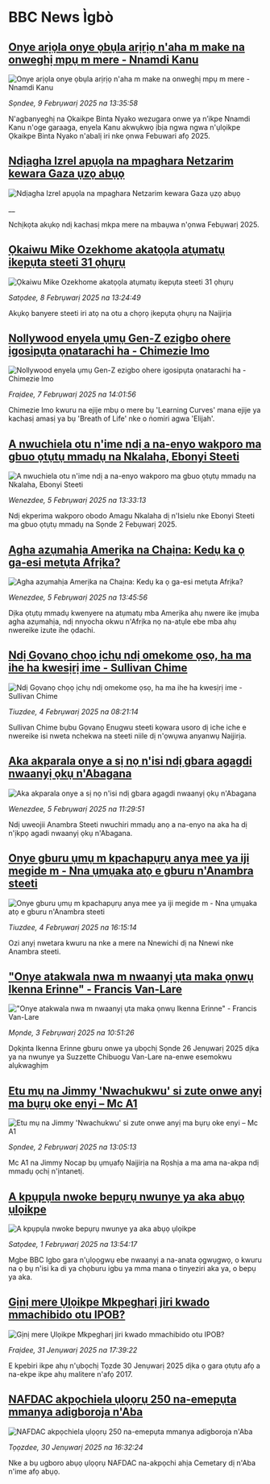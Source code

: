 # BBC News Ìgbò## [Onye arịọla onye ọbụla arịrịọ n'aha m make na onweghị mpụ m mere - Nnamdi Kanu](https://www.bbc.com/igbo/articles/c5y32n6q2g1o?at_campaign=githubrss)![Onye arịọla onye ọbụla arịrịọ n'aha m make na onweghị mpụ m mere - Nnamdi Kanu](https://ichef.bbci.co.uk/ace/standard/240/cpsprodpb/0c3d/live/9b32bed0-e6e8-11ef-bd1b-d536627785f2.jpg)_Sọndee, 9 Febrụwarị 2025 na 13:35:58_N'agbanyeghị na Ọkaikpe Binta Nyako wezugara onwe ya n’ikpe Nnamdi Kanu n'oge garaaga, enyela Kanu akwụkwọ ịbịa ngwa ngwa n'ụlọikpe Ọkaikpe Binta Nyako n'abalị iri nke ọnwa Febuwari afọ 2025.## [Ndịagha Izrel apụọla na mpaghara Netzarim kewara Gaza ụzọ abụọ](https://www.bbc.co.uk/igbo/live/ceq91w72n54t?at_campaign=githubrss)![Ndịagha Izrel apụọla na mpaghara Netzarim kewara Gaza ụzọ abụọ](https://ichef.bbci.co.uk/ace/standard/240/cpsprodpb/88ba/live/ef233720-e6e0-11ef-a319-fb4e7360c4ec.jpg)__Nchịkọta akụkọ ndị kachasị mkpa mere na mbaụwa n'ọnwa Febụwarị 2025.## [Ọkaiwu Mike Ozekhome akatọọla atụmatụ ikepụta steeti 31 ọhụrụ](https://www.bbc.com/igbo/articles/cy0p211x2leo?at_campaign=githubrss)![Ọkaiwu Mike Ozekhome akatọọla atụmatụ ikepụta steeti 31 ọhụrụ](https://ichef.bbci.co.uk/ace/standard/240/cpsprodpb/5854/live/5e6bd520-e61d-11ef-8f4e-69ca3422ff89.jpg)_Satọdee, 8 Febrụwarị 2025 na 13:24:49_Akụkọ banyere steeti iri atọ na otu a chọrọ ịkepụta ọhụrụ na Naịjirịa## [Nollywood enyela ụmụ Gen-Z ezigbo ohere igosipụta ọnatarachi ha - Chimezie Imo](https://www.bbc.com/igbo/articles/cvg4zzdjdgvo?at_campaign=githubrss)![Nollywood enyela ụmụ Gen-Z ezigbo ohere igosipụta ọnatarachi ha - Chimezie Imo](https://ichef.bbci.co.uk/ace/standard/240/cpsprodpb/8fb1/live/e0736150-e55a-11ef-a819-277e390a7a08.jpg)_Fraịdee, 7 Febrụwarị 2025 na 14:01:56_Chimezie Imo kwuru na ejije mbụ o mere bụ 'Learning Curves' mana ejije ya kachasị amasị ya bụ 'Breath of Life' nke o ṅomiri agwa 'Elijah'.## [A nwuchiela otu n'ime ndị a na-enyo wakporo ma gbuo ọtụtụ mmadụ na Nkalaha, Ebonyi Steeti ](https://www.bbc.com/igbo/articles/c8r51671lpro?at_campaign=githubrss)![A nwuchiela otu n'ime ndị a na-enyo wakporo ma gbuo ọtụtụ mmadụ na Nkalaha, Ebonyi Steeti ](https://ichef.bbci.co.uk/ace/standard/240/cpsprodpb/6862/live/db33a450-e3c2-11ef-a819-277e390a7a08.jpg)_Wenezdee, 5 Febrụwarị 2025 na 13:33:13_Ndị ekperima wakporo obodo Amagu Nkalaha dị n'Isielu nke Ebonyi Steeti ma gbuo ọtụtụ mmadụ na Sọnde 2 Febụwarị 2025.## [Agha azụmahịa Amerịka na Chaịna: Kedụ ka ọ ga-esi metụta Afrịka?](https://www.bbc.com/igbo/articles/cdd9q5eeyp5o?at_campaign=githubrss)![Agha azụmahịa Amerịka na Chaịna: Kedụ ka ọ ga-esi metụta Afrịka?](https://ichef.bbci.co.uk/ace/standard/240/cpsprodpb/1604/live/206bbd30-e3a7-11ef-8450-ff58a15d40df.jpg)_Wenezdee, 5 Febrụwarị 2025 na 13:45:56_Dịka ọtụtụ mmadụ kwenyere na atụmatụ mba Amerịka ahụ nwere ike ịmụba agha azụmahịa, ndị nnyocha okwu n'Afrịka nọ na-atụle ebe mba ahụ nwereike izute ihe ọdachi.## [Ndị Gọvanọ chọọ ịchụ ndị omekome ọsọ, ha ma ihe ha kwesịrị ime - Sullivan Chime](https://www.bbc.com/igbo/articles/crke8z1evnmo?at_campaign=githubrss)![Ndị Gọvanọ chọọ ịchụ ndị omekome ọsọ, ha ma ihe ha kwesịrị ime - Sullivan Chime](https://ichef.bbci.co.uk/ace/standard/240/cpsprodpb/282d/live/65f564e0-e240-11ef-a319-fb4e7360c4ec.jpg)_Tiuzdee, 4 Febrụwarị 2025 na 08:21:14_Sullivan Chime bụbu Gọvanọ Enugwu steeti kọwara usoro dị iche iche e nwereike isi nweta nchekwa na steeti niile dị n'ọwụwa anyanwụ Naịjirịa.## [Aka akparala onye a sị nọ n'isi ndị gbara agagdi nwaanyị ọkụ n'Abagana](https://www.bbc.com/igbo/articles/c203v97vgn7o?at_campaign=githubrss)![Aka akparala onye a sị nọ n'isi ndị gbara agagdi nwaanyị ọkụ n'Abagana](https://ichef.bbci.co.uk/ace/standard/240/cpsprodpb/6ffc/live/91b81cf0-dcad-11ef-8ed5-8b292d335eb0.jpg)_Wenezdee, 5 Febrụwarị 2025 na 11:29:51_Ndị uweojii Anambra Steeti nwuchiri mmadụ anọ a na-enyo na aka ha dị n'ịkpọ agadi nwaanyị ọkụ n'Abagana.## [Onye gburu ụmụ m kpachapụrụ anya mee ya iji megide m - Nna ụmụaka atọ e gburu n'Anambra steeti](https://www.bbc.com/igbo/articles/cgq0gvxjg9xo?at_campaign=githubrss)![Onye gburu ụmụ m kpachapụrụ anya mee ya iji megide m - Nna ụmụaka atọ e gburu n'Anambra steeti](https://ichef.bbci.co.uk/ace/standard/240/cpsprodpb/9adb/live/0cc82260-e248-11ef-9d00-35aa64800947.jpg)_Tiuzdee, 4 Febrụwarị 2025 na 16:15:14_Ozi anyị nwetara kwuru na nke a mere na Nnewichi dị na Nnewi nke Anambra steeti.## ["Onye atakwala nwa m nwaanyị ụta maka ọnwụ Ikenna Erinne" - Francis Van-Lare](https://www.bbc.com/igbo/articles/c70q1gr7wkvo?at_campaign=githubrss)!["Onye atakwala nwa m nwaanyị ụta maka ọnwụ Ikenna Erinne" - Francis Van-Lare](https://ichef.bbci.co.uk/ace/standard/240/cpsprodpb/c68e/live/d8cbd9c0-e21a-11ef-bd1b-d536627785f2.jpg)_Mọnde, 3 Febrụwarị 2025 na 10:51:26_Dọkịnta Ikenna Erinne gburu onwe ya ụbọchị Sọnde 26 Jenụwarị 2025 dịka ya na nwunye ya Suzzette Chibuogu Van-Lare na-enwe esemokwu alụkwaghịm## [Etu mụ na Jimmy 'Nwachukwu' si zute onwe anyị ma bụrụ oke enyi – Mc A1](https://www.bbc.com/igbo/articles/cpvm73v7l8vo?at_campaign=githubrss)![Etu mụ na Jimmy 'Nwachukwu' si zute onwe anyị ma bụrụ oke enyi – Mc A1](https://ichef.bbci.co.uk/ace/standard/240/cpsprodpb/dc65/live/7f4e8940-e163-11ef-a319-fb4e7360c4ec.jpg)_Sọndee, 2 Febrụwarị 2025 na 13:05:13_Mc A1 na Jimmy Nocap bụ ụmụafọ Naịjirịa na Rọshịa a ma ama na-akpa ndị mmadụ ọchị n'ịntanetị.## [A kpụpụla nwoke bepụrụ nwunye ya aka abụọ ụlọikpe](https://www.bbc.com/igbo/articles/crr0e5kz97wo?at_campaign=githubrss)![A kpụpụla nwoke bepụrụ nwunye ya aka abụọ ụlọikpe](https://ichef.bbci.co.uk/ace/standard/240/cpsprodpb/3c77/live/e35a5800-e0a1-11ef-a544-6d6714619779.jpg)_Satọdee, 1 Febrụwarị 2025 na 13:54:17_Mgbe BBC Igbo gara n'ụlọọgwụ ebe nwaanyị a na-anata ọgwụgwọ, o kwuru na ọ bụ n'isi ka di ya chọburu igbu ya mma mana o tinyeziri aka ya, o bepụ ya aka.## [Gịnị mere Ụlọikpe Mkpegharị jiri kwado mmachibido otu IPOB?](https://www.bbc.com/igbo/articles/cnevn97l0rjo?at_campaign=githubrss)![Gịnị mere Ụlọikpe Mkpegharị jiri kwado mmachibido otu IPOB?](https://ichef.bbci.co.uk/ace/standard/240/cpsprodpb/dab7/live/1ba71440-dff9-11ef-b0ce-4196690a3761.jpg)_Fraịdee, 31 Jenụwarị 2025 na 17:39:22_E kpebiri ikpe ahụ n'ụbọchị Tọzde 30 Jenụwarị 2025 dịka ọ gara ọtụtụ afọ a na-ekpe ikpe ahụ malitere n'afọ 2017.## [NAFDAC akpọchiela ụlọọrụ 250 na-emepụta mmanya adigboroja n'Aba](https://www.bbc.com/igbo/articles/c5y6qx5x0g7o?at_campaign=githubrss)![NAFDAC akpọchiela ụlọọrụ 250 na-emepụta mmanya adigboroja n'Aba](https://ichef.bbci.co.uk/ace/standard/240/cpsprodpb/b223/live/b4fa4f40-df22-11ef-a622-27240dd7c784.jpg)_Tọọzdee, 30 Jenụwarị 2025 na 16:32:24_Nke a bụ ugboro abụọ ụlọọrụ NAFDAC na-akpọchi ahịa Cemetary dị n'Aba n'ime afọ abụọ.